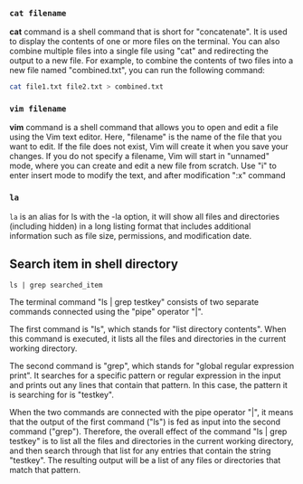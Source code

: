 ### `cat filename`

**cat** command is a shell command that is short for "concatenate". It is used to display the contents of one or more files on the terminal. You can also combine multiple files into a single file using "cat" and redirecting the output to a new file. For example, to combine the contents of two files into a new file named "combined.txt", you can run the following command:
```bash
cat file1.txt file2.txt > combined.txt
```

### `vim filename`

**vim** command is a shell command that allows you to open and edit a file using the Vim text editor. Here, "filename" is the name of the file that you want to edit. If the file does not exist, Vim will create it when you save your changes. If you do not specify a filename, Vim will start in "unnamed" mode, where you can create and edit a new file from scratch. Use "i" to enter insert mode to modify the text, and after modification ":x" command

### `la`

`la` is an alias for ls with the -la option, it will show all files and directories (including hidden) in a long listing format that includes additional information such as file size, permissions, and modification date.

## Search item in shell directory
```shell
ls | grep searched_item
```
The terminal command "ls | grep testkey" consists of two separate commands connected using the "pipe" operator "|".

The first command is "ls", which stands for "list directory contents". When this command is executed, it lists all the files and directories in the current working directory.

The second command is "grep", which stands for "global regular expression print". It searches for a specific pattern or regular expression in the input and prints out any lines that contain that pattern. In this case, the pattern it is searching for is "testkey".

When the two commands are connected with the pipe operator "|", it means that the output of the first command ("ls") is fed as input into the second command ("grep"). Therefore, the overall effect of the command "ls | grep testkey" is to list all the files and directories in the current working directory, and then search through that list for any entries that contain the string "testkey". The resulting output will be a list of any files or directories that match that pattern.
